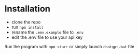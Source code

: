 # Installation
- clone the repo
- run `npm install`
- rename the `.env.example` file to `.env`
- edit the .env file to use your api key

Run the program with `npm start` or simply launch `chatgpt.bat` file
